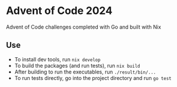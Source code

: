 # Advent of Code 2024

Advent of Code challenges completed with Go and built with Nix

## Use

- To install dev tools, run `nix develop`
- To build the packages (and run tests), run `nix build`
- After building to run the executables, run `./result/bin/...`
- To run tests directly, go into the project directory and run `go test`
